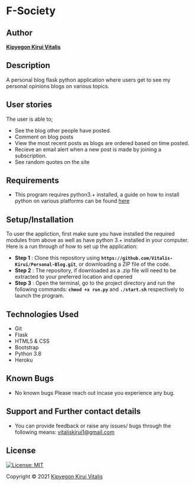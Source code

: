 # F-Society

## Author

[**Kipyegon Kirui Vitalis**](https://github.com/Vitalis-Kirui)

## Description

A personal blog flask python application where users get to see my personal opinions blogs on various topics. 

## User stories

The user is able to; 

* See the blog other people have posted.
* Comment on blog posts
* View the most recent posts as blogs are ordered based on time posted.
* Recieve an email alert when a new post is made by joining a subscription.
* See random quotes on the site

## Requirements

* This program requires python3.+ installed, a guide on how to install python on various platforms can be found [here](https://www.python.org/)

## Setup/Installation

To user the appliction, first make sure you have installed the required modules from above as well as have python 3.+ installed in your computer.
Here is a run through of how to set up the application:
* **Step 1** : Clone this repository using **`https://github.com/Vitalis-Kirui/Personal-Blog.git`**, or downloading a ZIP file of the code.
* **Step 2** : The repository, if downloaded as a .zip file will need to be extracted to your preferred location and opened
* **Step 3** : Open the terminal, go to the project directory and run the following commands: **`chmod +x run.py`** and **`./start.sh`** respectively to launch the program.

## Technologies Used

* Git
* Flask
* HTML5 & CSS
* Bootstrap
* Python 3.8
* Heroku

## Known Bugs

* No known bugs
Please reach out incase you experience any bug.

## Support and Further contact details

* You can provide feedback or raise any issues/ bugs through the following means:
 vitaliskirui1@gmail.com

## License

[![License: MIT](https://img.shields.io/badge/License-MIT-yellow.svg)](LICENSE)

Copyright © 2021  [Kipyegon Kirui Vitalis](https://github.com/Vitalis-Kirui)